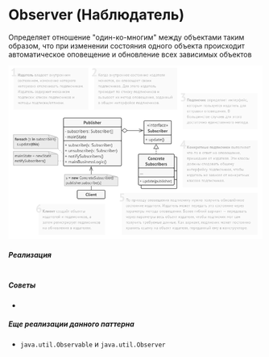 # Observer (Наблюдатель)

Определяет отношение "один-ко-многим" между объектами таким образом, что при изменении 
состояния одного объекта происходит автоматическое оповещение и обновление всех 
зависимых объектов

![Observer](./img/observer.png "Observer")

##### Реализация

```java
```

##### Советы

* 

##### Еще реализации данного паттерна

* `java.util.Observable` и `java.util.Observer`
